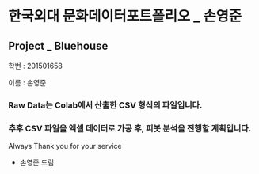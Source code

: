 # 한국외대 문화데이터포트폴리오 _ 손영준
## Project _ Bluehouse
학번 : 201501658

이름 : 손영준

### Raw Data는 Colab에서 산출한 CSV 형식의 파일입니다.
### 추후 CSV 파일을 엑셀 데이터로 가공 후, 피봇 분석을 진행할 계획입니다.

Always Thank you for your service

- 손영준 드림
